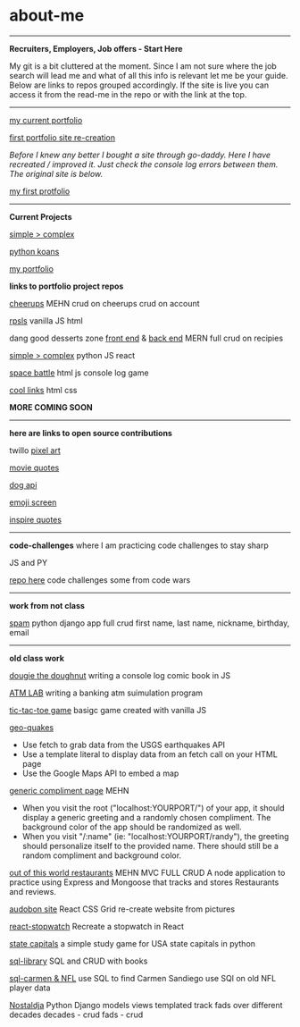 # about-me

******

__Recruiters, Employers, Job offers _-_ Start Here__

My git is a bit cluttered at the moment. Since I am not sure where the job search will lead me and what of all this info is relevant let me be your guide.
Below are links to repos grouped accordingly. If the site is live you can access it from the read-me in the repo or with the link at the top.

------

[my current portfolio](https://brianlovega.github.io/portfolio-improvements/)


[first portfolio site re-creation](https://brianloveless-copy.netlify.com/)

_Before I knew any better I bought a site through go-daddy. Here I have recreated / improved it. Just check the console log errors between them. The original site is below._

[my first protfolio](www.brianloveless.com)

______

__Current Projects__

[simple > complex](https://github.com/BrianLoveGa/proj4-simple-over-complex)

[python koans](https://github.com/BrianLoveGa/python_koans)

[my portfolio ](https://github.com/BrianLoveGa/portfolio-improvements)




__links to portfolio project repos__


[cheerups](https://github.com/BrianLoveGa/project-2-cheerupApp)
MEHN 
crud on cheerups
crud on account

[rpsls](https://github.com/BrianLoveGa/game-rock-paper-scissors)
vanilla JS
html

dang good desserts zone [front end](https://github.com/esin87/ga-seir-project3-frontend) & [back end](https://github.com/esin87/ga-seir-project3)
MERN
full crud on recipies

[simple > complex](https://github.com/BrianLoveGa/proj4-simple-over-complex)
python JS
react

[space battle](https://github.com/BrianLoveGa/space-battle-game)
html js
console log game

[cool links](https://github.com/BrianLoveGa/cool-LinksPage)
html css


__MORE COMING SOON__


******

__here are links to open source contributions__

twillo [pixel art](https://github.com/BrianLoveGa/open-pixel-art)

[movie quotes](https://github.com/BrianLoveGa/popular-movie-quotes)

[dog api](https://github.com/BrianLoveGa/dog-api-images)

[emoji screen](https://github.com/BrianLoveGa/emojiscreen)

[inspire quotes](https://github.com/BrianLoveGa/inspirational-quotes)




****
__code-challenges__
where I am practicing code challenges to stay sharp

JS and PY

[repo here](https://github.com/BrianLoveGa/code_work)
code challenges some from code wars

****

__work from not class__

[spam](https://github.com/BrianLoveGa/python_practice_spam)
python django app
full crud 
first name, last name, nickname, birthday, email




*****
__old class work__

[dougie the doughnut](https://github.com/BrianLoveGa/douggie-the-doughnut-adventure/tree/master/donut_adventure)
writing a console log comic book in JS

[ATM LAB](https://github.com/BrianLoveGa/JS_ATM_LAB/blob/master/src/challenge.js)
writing a banking atm suimulation program

[tic-tac-toe game](https://github.com/BrianLoveGa/first-tic-tac-toe-game)
basigc game created with vanilla JS

[geo-quakes](https://github.com/BrianLoveGa/geoquakes)

+ Use fetch to grab data from the USGS earthquakes API
+ Use a template literal to display data from an fetch call on your HTML page
+ Use the Google Maps API to embed a map


[generic compliment page](https://github.com/BrianLoveGa/compliments-needed-page)
MEHN
+ When you visit the root ("localhost:YOURPORT/") of your app, it should display a generic greeting and a randomly chosen compliment. The background color of the app should be randomized as well.
+ When you visit "/:name" (ie: "localhost:YOURPORT/randy"), the greeting should personalize itself to the provided name. There should still be a random compliment and background color.

[out of this world restaurants](https://github.com/BrianLoveGa/out-of-this-world)
MEHN
MVC
FULL CRUD
A node application to practice using Express and Mongoose that tracks and stores Restaurants and reviews.

[audobon site](https://github.com/BrianLoveGa/bird-site-recreation-react-grid)
React
CSS Grid
re-create website from pictures

[react-stopwatch](https://github.com/BrianLoveGa/stopwatch-in-react)
Recreate a stopwatch in React

[state capitals](https://github.com/BrianLoveGa/state-capitals-python)
a simple study game for USA state capitals in python

[sql-library](https://github.com/BrianLoveGa/sql-library)
SQL and CRUD with books

[sql-carmen & NFL](https://github.com/BrianLoveGa/oldnfl-sql-lab)
use SQL to find Carmen Sandiego
use SQl on old NFL player data

[Nostaldja](https://github.com/BrianLoveGa/Nostaldja)
Python Django models views templated
track fads over different decades
decades - crud
fads - crud

